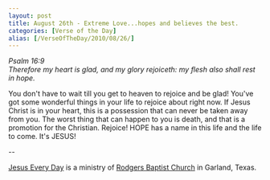 ```yaml
---
layout: post
title: August 26th - Extreme Love...hopes and believes the best.
categories: [Verse of the Day]
alias: [/VerseOfTheDay/2010/08/26/]
---
```


_Psalm 16:9  
Therefore my heart is glad, and my glory rejoiceth: my flesh also
shall rest in hope._

You don't have to wait till you get to heaven to rejoice and be
glad! You've got some wonderful things in your life to rejoice about
right now. If Jesus Christ is in your heart, this is a possession
that can never be taken away from you. The worst thing that can
happen to you is death, and that is a promotion for the Christian.
Rejoice! HOPE has a name in this life and the life to come. It's
JESUS!

 --

<a href=http://jesuseveryday.net>Jesus Every Day</a> is a ministry of <a href=http://rodgersbaptist.net>Rodgers Baptist Church</a> in Garland, Texas.
